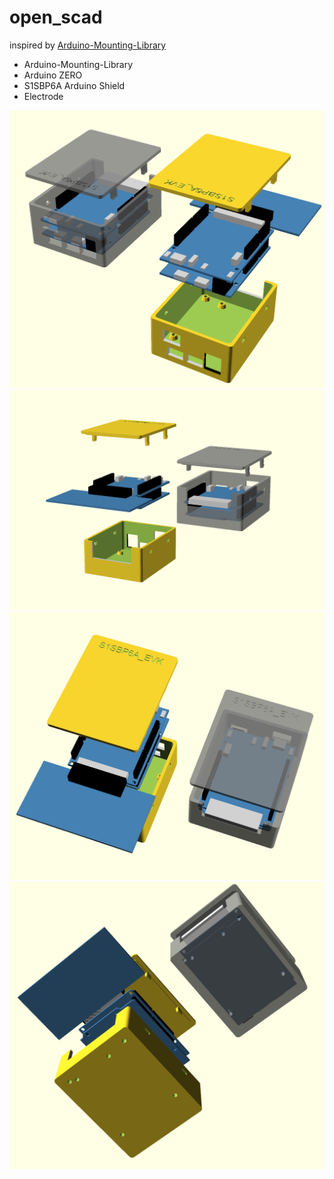 # open_scad

inspired by [Arduino-Mounting-Library](https://github.com/kellyegan/OpenSCAD-Arduino-Mounting-Library)

+ Arduino-Mounting-Library
+ Arduino ZERO
+ S1SBP6A Arduino Shield
+ Electrode

![openscadarduinomounting](openscad_bp6a_zero_f.png)
![openscadarduinomounting](openscad_bp6a_zero_r.png)
![openscadarduinomounting](openscad_bp6a_zero_t.png)
![openscadarduinomounting](openscad_bp6a_zero_b.png)
